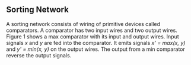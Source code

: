 ## Sorting Network

A sorting network consists of wiring of primitive devices called comparators. A comparator has two input
wires and two output wires. Figure 1 shows a max comparator with its input and output wires. Input signals 
<i>x</i> and <i>y</i> are fed into the comparator. It emits signals <i>x' = max(x, y)</i> and 
<i>y' = min(x, y)</i> on the output wires. The output from a min comparator reverse the output signals.

